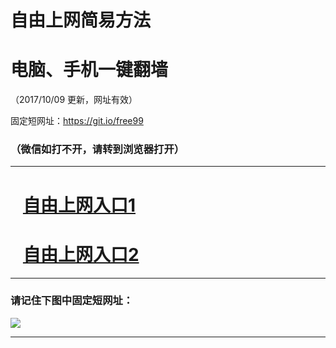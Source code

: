 ﻿# 自由上网简易方法

# 电脑、手机一键翻墙

（2017/10/09 更新，网址有效）

固定短网址：https://git.io/free99

### （微信如打不开，请转到浏览器打开）


***





# &nbsp;&nbsp; <a href="http://ft1343823580.fwq-tz-1001.info/fwqtz01.html?t=100900116760 " target="_blank">自由上网入口1</a>
# &nbsp;&nbsp; <a href="http://ft2252429507.fwq-tz-1002.info/fwqtz02.html?t=100900118682 " target="_blank">自由上网入口2</a>
***

### 请记住下图中固定短网址：

<img src="https://s3-us-west-2.amazonaws.com/fwq-1001/yjfq-20170905okok.png" /> 


***

